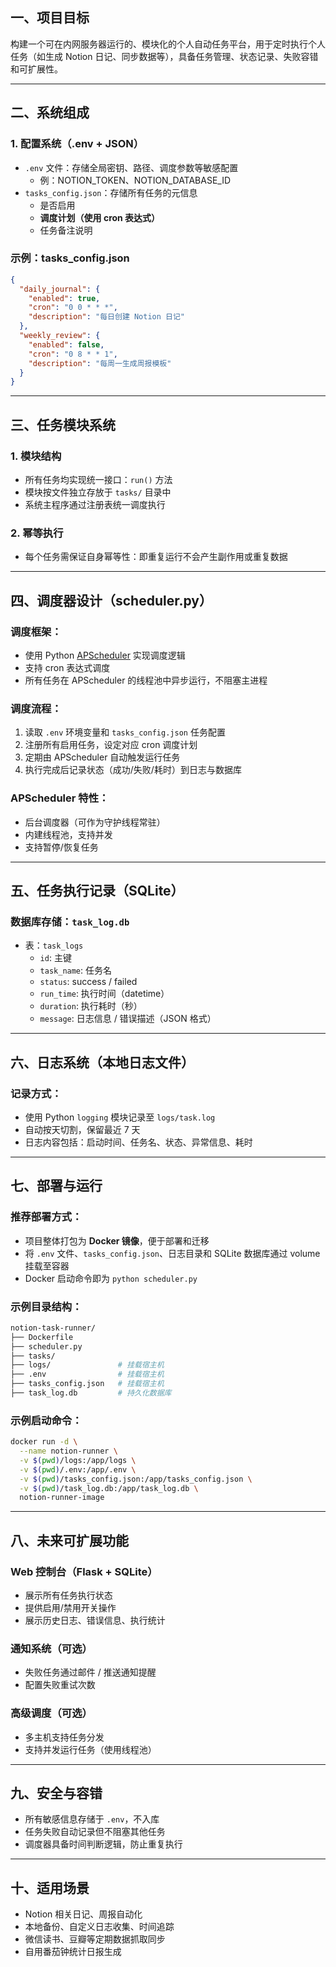 ## 一、项目目标

构建一个可在内网服务器运行的、模块化的个人自动任务平台，用于定时执行个人任务（如生成 Notion 日记、同步数据等），具备任务管理、状态记录、失败容错和可扩展性。

---

## 二、系统组成

### 1. 配置系统（.env + JSON）

- `.env` 文件：存储全局密钥、路径、调度参数等敏感配置
    - 例：NOTION_TOKEN、NOTION_DATABASE_ID
- `tasks_config.json`：存储所有任务的元信息
    - 是否启用
    - **调度计划（使用 cron 表达式）**
    - 任务备注说明

### 示例：tasks_config.json

```json
{
  "daily_journal": {
    "enabled": true,
    "cron": "0 0 * * *",
    "description": "每日创建 Notion 日记"
  },
  "weekly_review": {
    "enabled": false,
    "cron": "0 8 * * 1",
    "description": "每周一生成周报模板"
  }
}

```

---

## 三、任务模块系统

### 1. 模块结构

- 所有任务均实现统一接口：`run()` 方法
- 模块按文件独立存放于 `tasks/` 目录中
- 系统主程序通过注册表统一调度执行

### 2. 幂等执行

- 每个任务需保证自身幂等性：即重复运行不会产生副作用或重复数据

---

## 四、调度器设计（scheduler.py）

### 调度框架：

- 使用 Python [APScheduler](https://apscheduler.readthedocs.io/) 实现调度逻辑
- 支持 cron 表达式调度
- 所有任务在 APScheduler 的线程池中异步运行，不阻塞主进程

### 调度流程：

1. 读取 `.env` 环境变量和 `tasks_config.json` 任务配置
2. 注册所有启用任务，设定对应 cron 调度计划
3. 定期由 APScheduler 自动触发运行任务
4. 执行完成后记录状态（成功/失败/耗时）到日志与数据库

### APScheduler 特性：

- 后台调度器（可作为守护线程常驻）
- 内建线程池，支持并发
- 支持暂停/恢复任务

---

## 五、任务执行记录（SQLite）

### 数据库存储：`task_log.db`

- 表：`task_logs`
    - `id`: 主键
    - `task_name`: 任务名
    - `status`: success / failed
    - `run_time`: 执行时间（datetime）
    - `duration`: 执行耗时（秒）
    - `message`: 日志信息 / 错误描述（JSON 格式）

---

## 六、日志系统（本地日志文件）

### 记录方式：

- 使用 Python `logging` 模块记录至 `logs/task.log`
- 自动按天切割，保留最近 7 天
- 日志内容包括：启动时间、任务名、状态、异常信息、耗时

---

## 七、部署与运行

### 推荐部署方式：

- 项目整体打包为 **Docker 镜像**，便于部署和迁移
- 将 `.env` 文件、`tasks_config.json`、日志目录和 SQLite 数据库通过 volume 挂载至容器
- Docker 启动命令即为 `python scheduler.py`

### 示例目录结构：

```bash
notion-task-runner/
├── Dockerfile
├── scheduler.py
├── tasks/
├── logs/               # 挂载宿主机
├── .env                # 挂载宿主机
├── tasks_config.json   # 挂载宿主机
├── task_log.db         # 持久化数据库

```

### 示例启动命令：

```bash
docker run -d \
  --name notion-runner \
  -v $(pwd)/logs:/app/logs \
  -v $(pwd)/.env:/app/.env \
  -v $(pwd)/tasks_config.json:/app/tasks_config.json \
  -v $(pwd)/task_log.db:/app/task_log.db \
  notion-runner-image

```

---

## 八、未来可扩展功能

### Web 控制台（Flask + SQLite）

- 展示所有任务执行状态
- 提供启用/禁用开关操作
- 展示历史日志、错误信息、执行统计

### 通知系统（可选）

- 失败任务通过邮件 / 推送通知提醒
- 配置失败重试次数

### 高级调度（可选）

- 多主机支持任务分发
- 支持并发运行任务（使用线程池）

---

## 九、安全与容错

- 所有敏感信息存储于 `.env`，不入库
- 任务失败自动记录但不阻塞其他任务
- 调度器具备时间判断逻辑，防止重复执行

---

## 十、适用场景

- Notion 相关日记、周报自动化
- 本地备份、自定义日志收集、时间追踪
- 微信读书、豆瓣等定期数据抓取同步
- 自用番茄钟统计日报生成